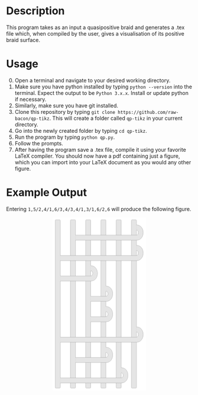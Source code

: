 <style>
.center {
  display: block;
  margin-left: auto;
  margin-right: auto;
  width: 50%;
}
</style>


# Description
This program takes as an input a quasipositive braid and generates a .tex file
which, when compiled by the user, gives a visualisation of its positive braid surface.

# Usage
0. Open a terminal and navigate to your desired
working directory.
1. Make sure you have python installed by 
typing `python --version` into the terminal. 
Expect the output to be `Python 3.x.x`. Install or update
python if necessary.
2. Similarly, make sure you have git installed.
3. Clone this repository by typing
`git clone https://github.com/raw-bacon/qp-tikz`. This will create
a folder called `qp-tikz` in your current directory.
4. Go into the newly created folder by typing `cd qp-tikz`.
5. Run the program by typing `python qp.py`.
6. Follow the prompts.
7. After having the program save a .tex file, compile it using your favorite LaTeX compiler.
You should now have a pdf containing just a figure, which you can import into your LaTeX document as you would any other figure.

# Example Output
Entering `1,5/2,4/1,6/3,4/3,4/1,3/1,6/2,6` will produce the following figure.

<img src="example.png" class="center">
